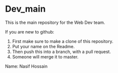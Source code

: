 # Dev_main
This is the main repository for the Web Dev team. 

If you are new to github:
1) First make sure to make a clone of this repository.
2) Put your name on the Readme.
3) Then push this into a branch, with a pull request.
4) Someone will merge it to master.


Name: Nasif Hossain